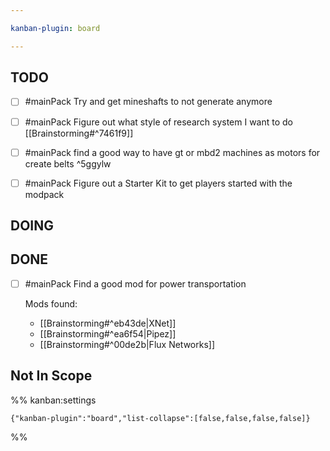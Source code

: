```yaml
---

kanban-plugin: board

---
```


## TODO

- [ ] #mainPack Try and get mineshafts to not generate anymore
- [ ] #mainPack Figure out what style of research system I want to do [[Brainstorming#^7461f9]]
- [ ] #mainPack find a good way to have gt or mbd2 machines as motors for create belts ^5ggylw
- [ ] #mainPack Figure out a Starter Kit to get players started with the modpack


## DOING



## DONE

- [ ] #mainPack  Find a good mod for power transportation
	
	Mods found:
	- [[Brainstorming#^eb43de|XNet]]
	- [[Brainstorming#^ea6f54|Pipez]]
	- [[Brainstorming#^00de2b|Flux Networks]]


## Not In Scope





%% kanban:settings
```
{"kanban-plugin":"board","list-collapse":[false,false,false,false]}
```
%%